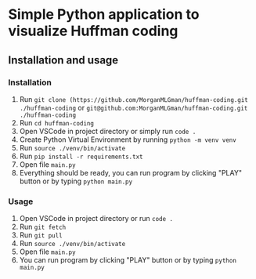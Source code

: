 # Simple Python application to visualize Huffman coding

## Installation and usage
### Installation
1. Run `git clone (https://github.com/MorganMLGman/huffman-coding.git ./huffman-coding` or `git@github.com:MorganMLGman/huffman-coding.git ./huffman-coding`
2. Run `cd huffman-coding`
3. Open VSCode in project directory or simply run `code .`
4. Create Python Virtual Environment by running `python -m venv venv`
5. Run `source ./venv/bin/activate`
6. Run `pip install -r requirements.txt`
7. Open file `main.py`
8. Everything should be ready, you can run program by clicking "PLAY" button or by typing `python main.py`

### Usage
1. Open VSCode in project directory or run `code .`
2. Run `git fetch`
3. Run `git pull`
4. Run `source ./venv/bin/activate`
5. Open file `main.py`
6. You can run program by clicking "PLAY" button or by typing `python main.py`